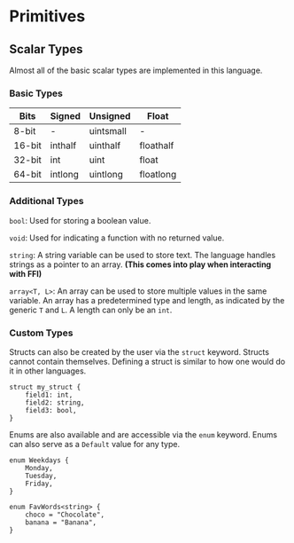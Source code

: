 # Primitives

## Scalar Types

Almost all of the basic scalar types are implemented in this language.

### Basic Types

| Bits   | Signed  | Unsigned  | Float     |
| ------ | ------- | --------- | --------- |
| 8-bit  | -       | uintsmall | -         |
| 16-bit | inthalf | uinthalf  | floathalf |
| 32-bit | int     | uint      | float     |
| 64-bit | intlong | uintlong  | floatlong |

### Additional Types

`bool`: Used for storing a boolean value.

`void`: Used for indicating a function with no returned value.

`string`: A string variable can be used to store text. The language handles strings as a pointer to an array. **(This comes into play when interacting with FFI)**

`array<T, L>`: An array can be used to store multiple values in the same variable. An array has a predetermined type and length, as indicated by the generic `T` and `L`. A length can only be an `int`.

### Custom Types

Structs can also be created by the user via the `struct` keyword. Structs cannot contain themselves. Defining a struct is similar to how one would do it in other languages.

```fog
struct my_struct {
    field1: int,
    field2: string,
    field3: bool,
}
```

Enums are also available and are accessible via the `enum` keyword. Enums can also serve as a `Default` value for any type.

```fog
enum Weekdays {
    Monday,
    Tuesday,
    Friday,
}

enum FavWords<string> {
    choco = "Chocolate",
    banana = "Banana",
}
```
